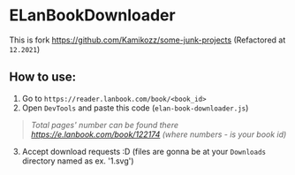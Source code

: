 # ELanBookDownloader
This is fork https://github.com/Kamikozz/some-junk-projects
(Refactored at `12.2021`)

## How to use:
1. Go to `https://reader.lanbook.com/book/<book_id>`
2. Open `DevTools` and paste this code (`elan-book-downloader.js`)
> *Total pages' number can be found there https://e.lanbook.com/book/122174 (where numbers - is your book id)*
3. Accept download requests :D (files are gonna be at your `Downloads` directory named as ex. '1.svg')
